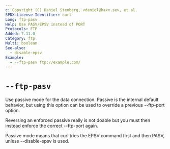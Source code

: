 ```yaml
---
c: Copyright (C) Daniel Stenberg, <daniel@haxx.se>, et al.
SPDX-License-Identifier: curl
Long: ftp-pasv
Help: Use PASV/EPSV instead of PORT
Protocols: FTP
Added: 7.11.0
Category: ftp
Multi: boolean
See-also:
  - disable-epsv
Example:
  - --ftp-pasv ftp://example.com/
---
```


# `--ftp-pasv`

Use passive mode for the data connection. Passive is the internal default
behavior, but using this option can be used to override a previous --ftp-port
option.

Reversing an enforced passive really is not doable but you must then instead
enforce the correct --ftp-port again.

Passive mode means that curl tries the EPSV command first and then PASV,
unless --disable-epsv is used.
